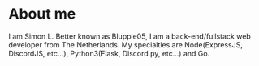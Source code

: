 # About me
I am Simon L. Better known as Bluppie05, I am a back-end/fullstack web developer from The Netherlands. My specialties are Node(ExpressJS, DiscordJS, etc...), Python3(Flask, Discord.py, etc...) and Go.
